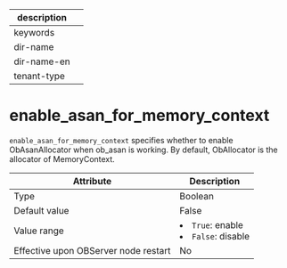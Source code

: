 | description ||
|---|---|
| keywords ||
| dir-name ||
| dir-name-en ||
| tenant-type ||

# enable_asan_for_memory_context

`enable_asan_for_memory_context` specifies whether to enable ObAsanAllocator when ob_asan is working. By default, ObAllocator is the allocator of MemoryContext.

| **Attribute** | **Description** |
| --- | --- |
| Type | Boolean |
| Default value | False |
| Value range | <li>`True`: enable<li>`False`: disable |
| Effective upon OBServer node restart | No |
